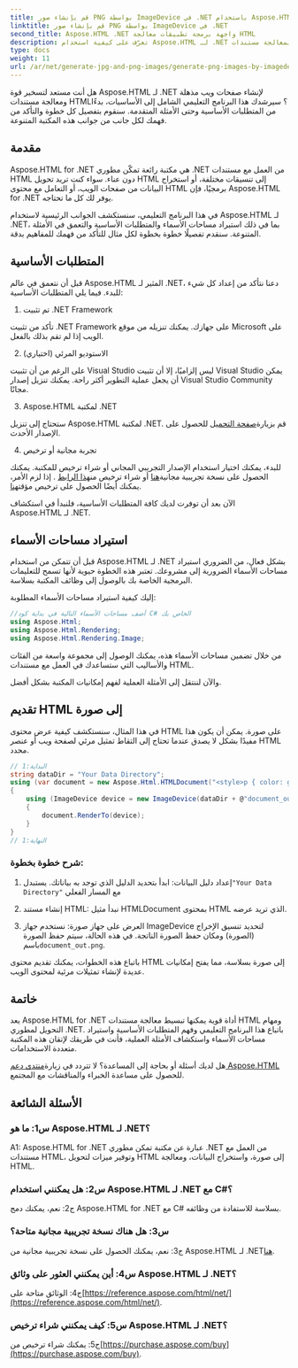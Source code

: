 ```yaml
---
title: قم بإنشاء صور PNG بواسطة ImageDevice في .NET باستخدام Aspose.HTML
linktitle: قم بإنشاء صور PNG بواسطة ImageDevice في .NET
second_title: Aspose.HTML .NET واجهة برمجة تطبيقات معالجة HTML
description: تعرّف على كيفية استخدام Aspose.HTML لـ .NET لمعالجة مستندات HTML، وتحويل HTML إلى صور، والمزيد. برنامج تعليمي خطوة بخطوة مع الأسئلة الشائعة.
type: docs
weight: 11
url: /ar/net/generate-jpg-and-png-images/generate-png-images-by-imagedevice/
---
```


هل أنت مستعد لتسخير قوة Aspose.HTML لـ .NET لإنشاء صفحات ويب مذهلة ومعالجة مستندات HTML؟ سيرشدك هذا البرنامج التعليمي الشامل إلى الأساسيات، بدءًا من المتطلبات الأساسية وحتى الأمثلة المتقدمة. سنقوم بتفصيل كل خطوة والتأكد من فهمك لكل جانب من جوانب هذه المكتبة المتنوعة.

## مقدمة

Aspose.HTML for .NET هي مكتبة رائعة تمكّن مطوري .NET من العمل مع مستندات HTML دون عناء. سواء كنت تريد تحويل HTML إلى تنسيقات مختلفة، أو استخراج البيانات من صفحات الويب، أو التعامل مع محتوى HTML برمجيًا، فإن Aspose.HTML for .NET يوفر لك كل ما تحتاجه.

في هذا البرنامج التعليمي، سنستكشف الجوانب الرئيسية لاستخدام Aspose.HTML لـ .NET، بما في ذلك استيراد مساحات الأسماء والمتطلبات الأساسية والتعمق في الأمثلة المتنوعة. سنقدم تفصيلًا خطوة بخطوة لكل مثال للتأكد من فهمك للمفاهيم بدقة.

## المتطلبات الأساسية

قبل أن نتعمق في عالم Aspose.HTML المثير لـ .NET، دعنا نتأكد من إعداد كل شيء للبدء. فيما يلي المتطلبات الأساسية:

1. تم تثبيت .NET Framework

تأكد من تثبيت .NET Framework على جهازك. يمكنك تنزيله من موقع Microsoft على الويب إذا لم تقم بذلك بالفعل.

2. الاستوديو المرئي (اختياري)

على الرغم من أن تثبيت Visual Studio ليس إلزاميًا، إلا أن تثبيت Visual Studio يمكن أن يجعل عملية التطوير أكثر راحة. يمكنك تنزيل إصدار Visual Studio Community مجانًا.

3. Aspose.HTML لمكتبة .NET

 ستحتاج إلى تنزيل Aspose.HTML لمكتبة .NET. قم بزيارة[صفحة التحميل](https://releases.aspose.com/html/net/) للحصول على الإصدار الأحدث.

4. تجربة مجانية أو ترخيص

 للبدء، يمكنك اختيار استخدام الإصدار التجريبي المجاني أو شراء ترخيص للمكتبة. يمكنك الحصول على نسخة تجريبية مجانية[هنا](https://releases.aspose.com/) أو شراء ترخيص من[هذا الرابط](https://purchase.aspose.com/buy) . إذا لزم الأمر، يمكنك أيضًا الحصول على ترخيص مؤقت[هنا](https://purchase.aspose.com/temporary-license/).

الآن بعد أن توفرت لديك كافة المتطلبات الأساسية، فلنبدأ في استكشاف Aspose.HTML لـ .NET.

## استيراد مساحات الأسماء

قبل أن تتمكن من استخدام Aspose.HTML لـ .NET بشكل فعال، من الضروري استيراد مساحات الأسماء الضرورية إلى مشروعك. تعتبر هذه الخطوة حيوية لأنها تسمح للتعليمات البرمجية الخاصة بك بالوصول إلى وظائف المكتبة بسلاسة.

إليك كيفية استيراد مساحات الأسماء المطلوبة:

```csharp
//أضف مساحات الأسماء التالية في بداية كود C# الخاص بك
using Aspose.Html;
using Aspose.Html.Rendering;
using Aspose.Html.Rendering.Image;
```

من خلال تضمين مساحات الأسماء هذه، يمكنك الوصول إلى مجموعة واسعة من الفئات والأساليب التي ستساعدك في العمل مع مستندات HTML.

والآن لننتقل إلى الأمثلة العملية لفهم إمكانيات المكتبة بشكل أفضل.

## تقديم HTML إلى صورة

في هذا المثال، سنستكشف كيفية عرض محتوى HTML على صورة. يمكن أن يكون هذا مفيدًا بشكل لا يصدق عندما تحتاج إلى التقاط تمثيل مرئي لصفحة ويب أو عنصر HTML محدد.

```csharp
// البداية:1
string dataDir = "Your Data Directory";
using (var document = new Aspose.Html.HTMLDocument("<style>p { color: green; }</style><p>my first paragraph</p>", @"c:\work\"))
{
    using (ImageDevice device = new ImageDevice(dataDir + @"document_out.png"))
    {
        document.RenderTo(device);
    }
}
// النهاية:1
```

### شرح خطوة بخطوة:

1.  إعداد دليل البيانات: ابدأ بتحديد الدليل الذي توجد به بياناتك. يستبدل`"Your Data Directory"` مع المسار الفعلي

2. إنشاء مستند HTML: نبدأ مثيل HTMLDocument بمحتوى HTML الذي تريد عرضه.

3.  العرض على جهاز صورة: نستخدم جهاز ImageDevice لتحديد تنسيق الإخراج (الصورة) ومكان حفظ الصورة الناتجة. في هذه الحالة، سيتم حفظ الصورة باسم`document_out.png`.

باتباع هذه الخطوات، يمكنك تقديم محتوى HTML إلى صورة بسلاسة، مما يفتح إمكانيات عديدة لإنشاء تمثيلات مرئية لمحتوى الويب.

## خاتمة

يعد Aspose.HTML for .NET أداة قوية يمكنها تبسيط معالجة مستندات HTML ومهام التحويل لمطوري .NET. باتباع هذا البرنامج التعليمي وفهم المتطلبات الأساسية واستيراد مساحات الأسماء واستكشاف الأمثلة العملية، فأنت في طريقك لإتقان هذه المكتبة متعددة الاستخدامات.

 هل لديك أسئلة أو بحاجة إلى المساعدة؟ لا تتردد في زيارة[منتدى دعم Aspose.HTML](https://forum.aspose.com/) للحصول على مساعدة الخبراء والمناقشات مع المجتمع.

## الأسئلة الشائعة

### س1: ما هو Aspose.HTML لـ .NET؟

A1: Aspose.HTML for .NET عبارة عن مكتبة تمكن مطوري .NET من العمل مع مستندات HTML، وتوفير ميزات لتحويل HTML إلى صورة، واستخراج البيانات، ومعالجة HTML.

### س2: هل يمكنني استخدام Aspose.HTML لـ .NET مع C#؟

ج2: نعم، يمكنك دمج Aspose.HTML for .NET مع C# بسلاسة للاستفادة من وظائفه.

### س3: هل هناك نسخة تجريبية مجانية متاحة؟

ج3: نعم، يمكنك الحصول على نسخة تجريبية مجانية من Aspose.HTML لـ .NET[هنا](https://releases.aspose.com/).

### س4: أين يمكنني العثور على وثائق Aspose.HTML لـ .NET؟

 ج4: الوثائق متاحة على[https://reference.aspose.com/html/net/](https://reference.aspose.com/html/net/).

### س5: كيف يمكنني شراء ترخيص Aspose.HTML لـ .NET؟

 ج5: يمكنك شراء ترخيص من[https://purchase.aspose.com/buy](https://purchase.aspose.com/buy).